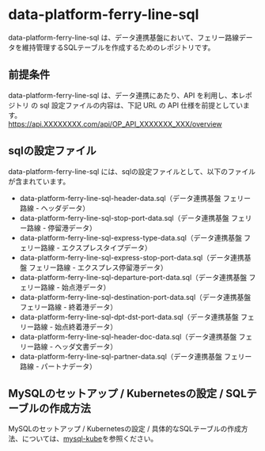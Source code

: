 # data-platform-ferry-line-sql 

data-platform-ferry-line-sql は、データ連携基盤において、フェリー路線データを維持管理するSQLテーブルを作成するためのレポジトリです。  

## 前提条件  
data-platform-ferry-line-sql は、データ連携にあたり、API を利用し、本レポジトリ の sql 設定ファイルの内容は、下記 URL の API 仕様を前提としています。  
https://api.XXXXXXXX.com/api/OP_API_XXXXXXX_XXX/overview   

## sqlの設定ファイル

data-platform-ferry-line-sql には、sqlの設定ファイルとして、以下のファイルが含まれています。    

* data-platform-ferry-line-sql-header-data.sql（データ連携基盤 フェリー路線 - ヘッダデータ）
* data-platform-ferry-line-sql-stop-port-data.sql（データ連携基盤 フェリー路線 - 停留港データ）
* data-platform-ferry-line-sql-express-type-data.sql（データ連携基盤 フェリー路線 - エクスプレスタイプデータ）
* data-platform-ferry-line-sql-express-stop-port-data.sql（データ連携基盤 フェリー路線 - エクスプレス停留港データ）
* data-platform-ferry-line-sql-departure-port-data.sql（データ連携基盤 フェリー路線 - 始点港データ）
* data-platform-ferry-line-sql-destination-port-data.sql（データ連携基盤 フェリー路線 - 終着港データ）
* data-platform-ferry-line-sql-dpt-dst-port-data.sql（データ連携基盤 フェリー路線 - 始点終着港データ）
* data-platform-ferry-line-sql-header-doc-data.sql（データ連携基盤 フェリー路線 - ヘッダ文書データ）
* data-platform-ferry-line-sql-partner-data.sql（データ連携基盤 フェリー路線 - パートナデータ）

## MySQLのセットアップ / Kubernetesの設定 / SQLテーブルの作成方法
MySQLのセットアップ / Kubernetesの設定 / 具体的なSQLテーブルの作成方法、については、[mysql-kube](https://github.com/latonaio/mysql-kube)を参照ください。  

